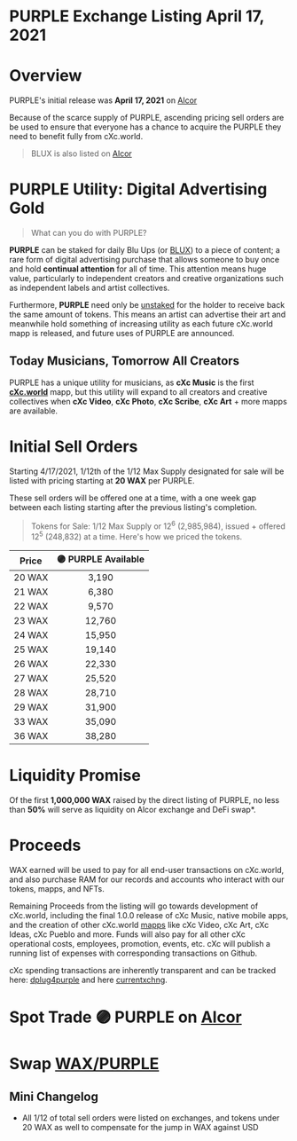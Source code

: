 # PURPLE Exchange Listing April 17, 2021

# Overview
PURPLE's initial release was **April 17, 2021** on [Alcor](https://wax.alcor.exchange/trade/purple-purplepurple_wax-eosio.token)


Because of the scarce supply of PURPLE, ascending pricing sell orders are be used to ensure that everyone has a chance to acquire the PURPLE they need to benefit fully from cXc.world. 



> BLUX is also listed on [Alcor](https://wax.alcor.exchange/trade/blux-bluxbluxblux_wax-eosio.token)

# PURPLE Utility: Digital Advertising Gold
> What can you do with PURPLE?

**PURPLE** can be staked for daily Blu Ups (or [BLUX](https://wax.alcor.exchange/trade/blux-bluxbluxblux_wax-eosio.token)) to a piece of content; a rare form of digital advertising purchase that allows someone to buy once and hold **continual attention** for all of time. This attention means huge value, particularly to independent creators and creative organizations such as independent labels and artist collectives.

Furthermore, **PURPLE** need only be [unstaked](Everstones.md) for the holder to receive back the same amount of tokens. This means an artist can advertise their art and meanwhile hold something of increasing utility as each future cXc.world mapp is released, and future uses of PURPLE are announced.  

## Today Musicians, Tomorrow All Creators
PURPLE has a unique utility for musicians, as **cXc Music** is the first [**cXc.world**](https://cxc.world) mapp, but this utility will expand to all creators and creative collectives when **cXc Video**, **cXc Photo**, **cXc Scribe**, **cXc Art** + more mapps are available.  

# Initial Sell Orders
Starting 4/17/2021, 1/12th of the 1/12 Max Supply designated for sale will be listed with pricing starting at **20 WAX** per PURPLE. 

These sell orders will be offered one at a time, with a one week gap between each listing starting after the previous listing's completion. 

> Tokens for Sale: 1/12 Max Supply or 12<sup>6</sup> (2,985,984), issued + offered 12<sup>5</sup> (248,832) at a time. Here's how we priced the tokens.

| Price  | 🟣 PURPLE Available | 
| :----:  | :-------------------: |
|20 WAX | 3,190  |
|21 WAX | 6,380  |
|22 WAX | 9,570   |
|23 WAX | 12,760   |
|24 WAX | 15,950   |
|25 WAX | 19,140   |
|26 WAX | 22,330   |
|27 WAX | 25,520   |
|28 WAX | 28,710 |
|29 WAX | 31,900   |
|33 WAX | 35,090   |
|36 WAX | 38,280   |


# Liquidity Promise
Of the first **1,000,000 WAX** raised by the direct listing of PURPLE, no less than **50%** will serve as liquidity on Alcor exchange and DeFi swap*.


# Proceeds
WAX earned will be used to pay for all end-user transactions on cXc.world, and also purchase RAM for our records and accounts who interact with our tokens, mapps, and NFTs.  

Remaining Proceeds from the listing will go towards development of cXc.world, including the final 1.0.0 release of cXc Music, native mobile apps, and the creation of other cXc.world [mapps](https://docs.google.com/document/d/1YppJ2EYumRI2j0UHYdZh7NJMObMI_NfHgaFRLbjgBtw/preview) like cXc Video, cXc Art, cXc Ideas, cXc Pueblo and more. Funds will also pay for all other cXc operational costs, employees, promotion, events, etc. cXc will publish a running list of expenses with corresponding transactions on Github.

cXc spending transactions are inherently transparent and can be tracked here: [dplug4purple](https://wax.bloks.io/account/dplug4purple) and here [currentxchng](https://wax.bloks.io/account/currentxchng).


# Spot Trade 🟣 PURPLE on [Alcor](https://wax.alcor.exchange/trade/PURPLE-purplepurple_WAX-eosio.token)

# Swap [WAX/PURPLE](https://wax.alcor.exchange/swap?output=PURPLE-purplepurple&input=WAX-eosio.token)

## Mini Changelog
- All 1/12 of total sell orders were listed on exchanges, and tokens under 20 WAX as well to compensate for the jump in WAX against USD
